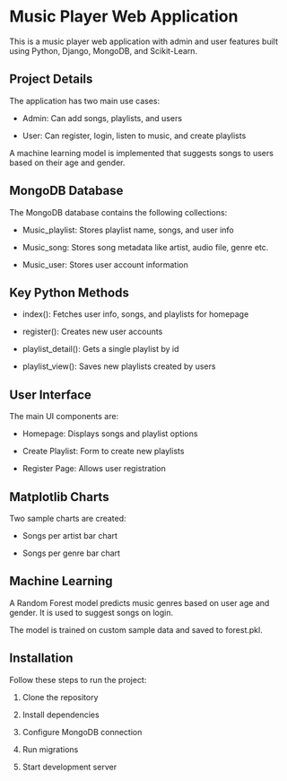 # Music Player Web Application

This is a music player web application with admin and user features built using Python, Django, MongoDB, and Scikit-Learn.

## Project Details

The application has two main use cases:

- Admin: Can add songs, playlists, and users

- User: Can register, login, listen to music, and create playlists

A machine learning model is implemented that suggests songs to users based on their age and gender.

## MongoDB Database

The MongoDB database contains the following collections:

- Music_playlist: Stores playlist name, songs, and user info

- Music_song: Stores song metadata like artist, audio file, genre etc.

- Music_user: Stores user account information

## Key Python Methods

- index(): Fetches user info, songs, and playlists for homepage

- register(): Creates new user accounts

- playlist_detail(): Gets a single playlist by id

- playlist_view(): Saves new playlists created by users

## User Interface

The main UI components are:

- Homepage: Displays songs and playlist options

- Create Playlist: Form to create new playlists

- Register Page: Allows user registration

## Matplotlib Charts

Two sample charts are created:

- Songs per artist bar chart

- Songs per genre bar chart

## Machine Learning

A Random Forest model predicts music genres based on user age and gender. It is used to suggest songs on login.

The model is trained on custom sample data and saved to forest.pkl.

## Installation

Follow these steps to run the project:

1. Clone the repository

2. Install dependencies

3. Configure MongoDB connection

4. Run migrations

5. Start development server
